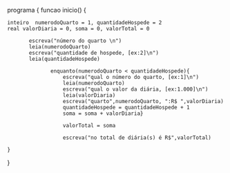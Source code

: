 programa 
{
	funcao inicio() 
	{
	
	inteiro  numerodoQuarto = 1, quantidadeHospede = 2
	real valorDiaria = 0, soma = 0, valorTotal = 0 

	       escreva("número do quarto \n")
	       leia(numerodoQuarto)
	       escreva("quantidade de hospede, [ex:2]\n")   
	       leia(quantidadeHospede)
	       
	              enquanto(numerodoQuarto < quantidadeHospede){
	                  escreva("qual o número do quarto, [ex:1]\n")
	                  leia(numerodoQuarto)
	                  escreva("qual o valor da diária, [ex:1.000]\n")
	                  leia(valorDiaria)
	                  escreva("quarto",numerodoQuarto, ":R$ ",valorDiaria)
	                  quantidadeHospede = quantidadeHospede + 1
	                  soma = soma + valorDiaria}
	                  
	                  valorTotal = soma 
	                  
	                  escreva("no total de diária(s) é R$",valorTotal)
	              
	}
}
